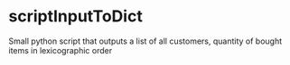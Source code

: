 # scriptInputToDict
Small python script that outputs a list of all customers, quantity of bought items in lexicographic order
